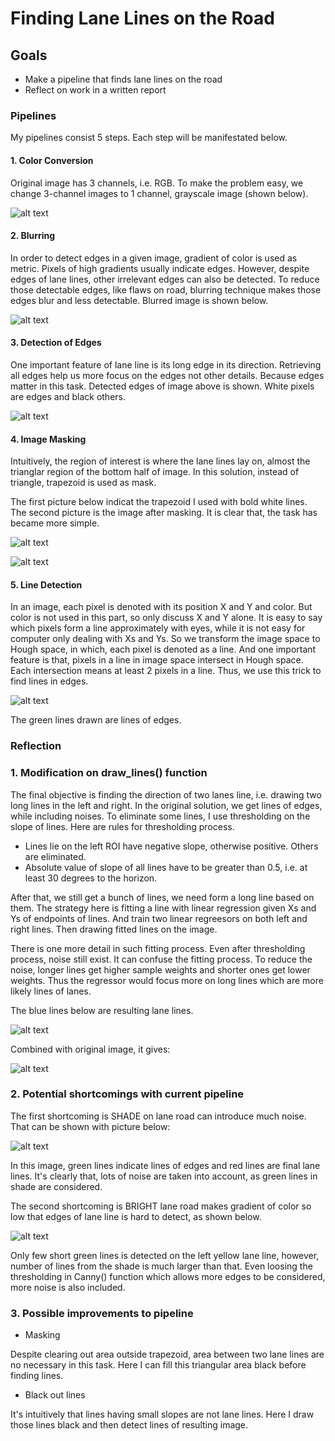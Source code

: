 # **Finding Lane Lines on the Road** 

## Goals

* Make a pipeline that finds lane lines on the road
* Reflect on work in a written report

### Pipelines

My pipelines consist 5 steps. Each step will be manifestated below.

#### 1. Color Conversion

Original image has 3 channels, i.e. RGB. To make the problem easy, we change 3-channel images to 1 channel, grayscale image (shown below).

![alt text][grayScale]

#### 2. Blurring

In order to detect edges in a given image, gradient of color is used as metric. Pixels of high gradients usually indicate edges. However, despite edges of lane lines, other irrelevant edges can also be detected. To reduce those detectable edges, like flaws on road, blurring technique makes those edges blur and less detectable. Blurred image is shown below.

![alt text][blur]

#### 3. Detection of Edges

One important feature of lane line is its long edge in its direction. Retrieving all edges help us more focus on the edges not 
other details. Because edges matter in this task. Detected edges of image above is shown. White pixels are edges and black others.

![alt text][edges]

#### 4. Image Masking

Intuitively, the region of interest is where the lane lines lay on, almost the trianglar region of the bottom half of image. In this solution, instead of triangle, trapezoid is used as mask.

The first picture below indicat the trapezoid I used with bold white lines. The second picture is the image after masking. It is clear that, the task has became more simple.

![alt text][mask]

![alt text][masked]

#### 5. Line Detection

In an image, each pixel is denoted with its position X and Y and color. But color is not used in this part, so only discuss X and Y alone. It is easy to say which pixels form a line approximately with eyes, while it is not easy for computer only dealing with Xs and Ys. So we transform the image space to Hough space, in which, each pixel is denoted as a line. And one important feature is that, pixels in a line in image space intersect in Hough space. Each intersection means at least 2 pixels in a line. Thus, we use this trick to find lines in edges.

![alt text][rawLine]

The green lines drawn are lines of edges.


### Reflection

### 1. Modification on draw_lines() function

The final objective is finding the direction of two lanes line, i.e. drawing two long lines in the left and right. In the original solution, we get lines of edges, while including noises. To eliminate some lines, I use thresholding on the slope of lines. Here are rules for thresholding process.

- Lines lie on the left ROI have negative slope, otherwise positive. Others are eliminated.
- Absolute value of slope of all lines have to be greater than 0.5, i.e. at least 30 degrees to the horizon.

After that, we still get a bunch of lines, we need form a long line based on them. The strategy here is fitting a line with linear regression given Xs and Ys of endpoints of lines. And train two linear regreesors on both left and right lines. Then drawing fitted lines on the image. 

There is one more detail in such fitting process. Even after thresholding process, noise still exist. It can confuse the fitting process. To reduce the noise, longer lines get higher sample weights and shorter ones get lower weights. Thus the regressor would focus more on long lines which are more likely lines of lanes.

The blue lines below are resulting lane lines.

![alt text][line]

Combined with original image, it gives: 

![alt text][final]

### 2. Potential shortcomings with current pipeline

The first shortcoming is SHADE on lane road can introduce much noise. That can be shown with picture below:

![alt text][shortcom1]

In this image, green lines indicate lines of edges and red lines are final lane lines. It's clearly that, lots of noise are taken into account, as green lines in shade are considered. 

The second shortcoming is BRIGHT lane road makes gradient of color so low that edges of lane line is hard to detect, as shown below.

![alt text][shortcom2]

Only few short green lines is detected on the left yellow lane line, however, number of lines from the shade is much larger than that. Even loosing the thresholding in Canny() function which allows more edges to be considered, more noise is also included.

### 3. Possible improvements to pipeline

+ Masking

Despite clearing out area outside trapezoid, area between two lane lines are no necessary in this task. Here I can fill this triangular area black before finding lines.

+ Black out lines

It's intuitively that lines having small slopes are not lane lines. Here I draw those lines black and then detect lines of resulting image.



[grayScale]: ./writeup_images/gray_scale.jpg "Grayscale"
[blur]: ./writeup_images/blur.jpg "Blur"
[edges]: ./writeup_images/edges.jpg "Edges"
[mask]: ./writeup_images/mask.jpg "Mask"
[masked]: ./writeup_images/masked.jpg "Masked"
[rawLine]: ./writeup_images/raw_line.jpg "RawLine"
[line]: ./writeup_images/line.jpg "Line"
[final]: ./writeup_images/final_extend.jpg "Final"
[shortcom1]: ./writeup_images/shortcom1.png "ShortComing1"
[shortcom2]: ./writeup_images/shortcom2.png "ShortComing2"

